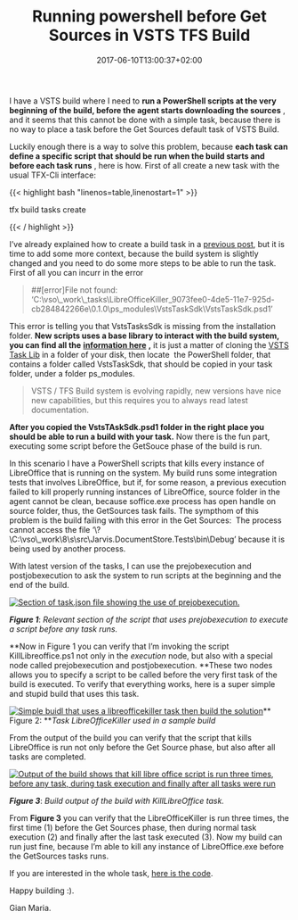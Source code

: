 ﻿---
title: "Running powershell before Get Sources in VSTS  TFS Build"
description: ""
date: 2017-06-10T13:00:37+02:00
draft: false
tags: [build]
categories: [Team Foundation Server]
---
I have a VSTS build where I need to  **run a PowerShell scripts at the very beginning of the build, before the agent starts downloading the sources** , and it seems that this cannot be done with a simple task, because there is no way to place a task before the Get Sources default task of VSTS Build.

Luckily enough there is a way to solve this problem, because **each task can define a specific script that should be run when the build starts and before each task runs** , here is how. First of all create a new task with the usual TFX-Cli interface:

{{< highlight bash "linenos=table,linenostart=1" >}}


tfx build tasks create

{{< / highlight >}}

I’ve already explained how to create a build task in a [previous post](http://www.codewrecks.com/blog/index.php/2016/03/17/writing-a-custom-task-for-build-vnext/), but it is time to add some more context, because the build system is slightly changed and you need to do some more steps to be able to run the task. First of all you can incurr in the error

> ##[error]File not found: ‘C:\vso\\_work\\_tasks\LibreOfficeKiller\_9073fee0-4de5-11e7-925d-cb284842266e\0.1.0\ps\_modules\VstsTaskSdk\VstsTaskSdk.psd1’

This error is telling you that VstsTasksSdk is missing from the installation folder.  **New scripts uses a base library to interact with the build system, you can find all the** [**information here**](https://github.com/Microsoft/vsts-task-lib/blob/master/powershell/Docs/Consuming.md) **,** it is just a matter of cloning the [VSTS Task Lib](https://github.com/Microsoft/vsts-task-lib) in a folder of your disk, then locate  the PowerShell folder, that contains a folder called VstsTaskSdk, that should be copied in your task folder, under a folder ps\_modules.

> VSTS / TFS Build system is evolving rapidly, new versions have nice new capabilities, but this requires you to always read latest documentation.

 **After you copied the VstsTAskSdk.psd1 folder in the right place you should be able to run a build with your task.** Now there is the fun part, executing some script before the GetSouce phase of the build is run.

In this scenario I have a PowerShell scripts that kills every instance of LibreOffice that is running on the system. My build runs some integration tests that involves LibreOffice, but if, for some reason, a previous execution failed to kill properly running instances of LibreOffice, source folder in the agent cannot be clean, because soffice.exe process has open handle on source folder, thus, the GetSources task fails. The sympthom of this problem is the build failing with this error in the Get Sources:  The process cannot access the file ‘\\?\C:\vso\\_work\8\s\src\Jarvis.DocumentStore.Tests\bin\Debug’ because it is being used by another process.

With latest version of the tasks, I can use the prejobexecution and postjobexecution to ask the system to run scripts at the beginning and the end of the build.

[![Section of task.json file showing the use of prejobexecution.](https://www.codewrecks.com/blog/wp-content/uploads/2017/06/image_thumb-1.png "Relevant section of the script that uses prejobexecution to execute a script before any task runs.")](https://www.codewrecks.com/blog/wp-content/uploads/2017/06/image-1.png)

 ***Figure 1***: *Relevant section of the script that uses prejobexecution to execute a script before any task runs.*

**Now in Figure 1 you can verify that I’m invoking the script KillLibreoffice.ps1 not only in the *execution* node, but also with a special node called prejobexecution and postjobexecution. **These two nodes allows you to specify a script to be called before the very first task of the build is executed. To verify that everything works, here is a super simple and stupid build that uses this task.

[![Simple buidl that uses a libreofficekiller task then build the solution](https://www.codewrecks.com/blog/wp-content/uploads/2017/06/image_thumb-2.png "Task LibreOfficeKiller used in a sample build")](https://www.codewrecks.com/blog/wp-content/uploads/2017/06/image-2.png)** Figure 2: ***Task LibreOfficeKiller used in a sample build*

From the output of the build you can verify that the script that kills LibreOffice is run not only before the Get Source phase, but also after all tasks are completed.

[![Output of the build shows that kill libre office script is run three times, before any task, during task execution and finally after all tasks were run](https://www.codewrecks.com/blog/wp-content/uploads/2017/06/image_thumb-3.png "Build output shows correct execution of scripts")](https://www.codewrecks.com/blog/wp-content/uploads/2017/06/image-3.png)

 ***Figure 3***: *Build output of the build with KillLibreOffice task.*

From  **Figure 3** you can verify that the LibreOfficeKiller is run three times, the first time (1) before the Get Sources phase, then during normal task execution (2) and finally after the last task executed (3). Now my build can run just fine, because I’m able to kill any instance of LibreOffice.exe before the GetSources tasks runs.

If you are interested in the whole task, [here is the code](https://1drv.ms/u/s!AvPVMcA4v48okvY_TAHc6HCw0MM8bg).

Happy building :).

Gian Maria.
